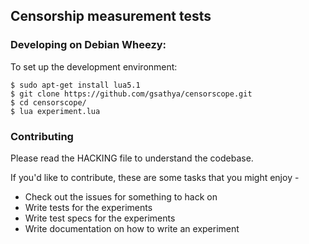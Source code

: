 ## Censorship measurement tests

### Developing on Debian Wheezy:

To set up the development environment:

    $ sudo apt-get install lua5.1
    $ git clone https://github.com/gsathya/censorscope.git
    $ cd censorscope/
    $ lua experiment.lua

### Contributing
Please read the HACKING file to understand the codebase.

If you'd like to contribute, these are some tasks that you might enjoy -
- Check out the issues for something to hack on
- Write tests for the experiments
- Write test specs for the experiments
- Write documentation on how to write an experiment
